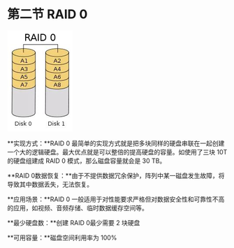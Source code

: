 # 第二节 RAID 0

![](../.gitbook/assets/v2-966328e1dc9a4ac98d9f657766f9e90f_720w.jpg)

**实现方式：**RAID 0 最简单的实现方式就是把多块同样的硬盘串联在一起创建一个大的逻辑硬盘。最大优点就是可以整倍的提高硬盘的容量。如使用了三块 10T 的硬盘组建成 RAID 0 模式，那么磁盘容量就会是 30 TB。

**RAID 0数据恢复：**由于不提供数据冗余保护，阵列中某一磁盘发生故障，将导致其中数据丢失，无法恢复。

**应用场景：**RAID 0 一般适用于对性能要求严格但对数据安全性和可靠性不高的应用，如视频、音频存储、临时数据缓存空间等。

**最少硬盘数：**创建 RAID 0最少需要 2 块硬盘

**可用容量：**磁盘空间利用率为 100%
